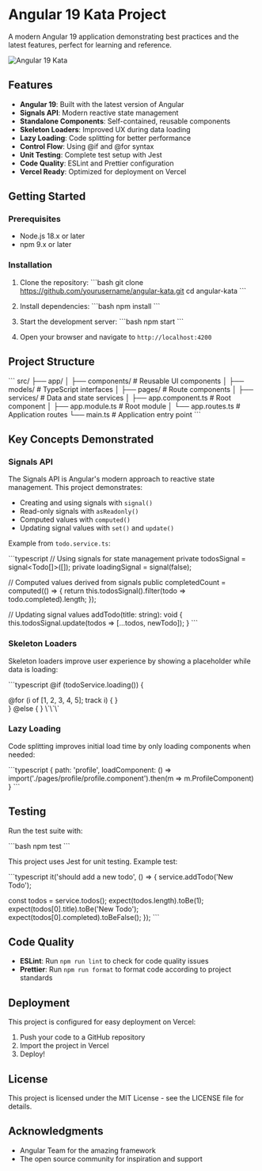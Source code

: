 # Angular 19 Kata Project

A modern Angular 19 application demonstrating best practices and the latest features, perfect for learning and reference.

![Angular 19 Kata](https://angular.io/assets/images/logos/angular/angular.svg)

## Features

- **Angular 19**: Built with the latest version of Angular
- **Signals API**: Modern reactive state management
- **Standalone Components**: Self-contained, reusable components
- **Skeleton Loaders**: Improved UX during data loading
- **Lazy Loading**: Code splitting for better performance
- **Control Flow**: Using @if and @for syntax
- **Unit Testing**: Complete test setup with Jest
- **Code Quality**: ESLint and Prettier configuration
- **Vercel Ready**: Optimized for deployment on Vercel

## Getting Started

### Prerequisites

- Node.js 18.x or later
- npm 9.x or later

### Installation

1. Clone the repository:
   \`\`\`bash
   git clone https://github.com/yourusername/angular-kata.git
   cd angular-kata
   \`\`\`

2. Install dependencies:
   \`\`\`bash
   npm install
   \`\`\`

3. Start the development server:
   \`\`\`bash
   npm start
   \`\`\`

4. Open your browser and navigate to `http://localhost:4200`

## Project Structure

\`\`\`
src/
├── app/
│   ├── components/       # Reusable UI components
│   ├── models/           # TypeScript interfaces
│   ├── pages/            # Route components
│   ├── services/         # Data and state services
│   ├── app.component.ts  # Root component
│   ├── app.module.ts     # Root module
│   └── app.routes.ts     # Application routes
└── main.ts              # Application entry point
\`\`\`

## Key Concepts Demonstrated

### Signals API

The Signals API is Angular's modern approach to reactive state management. This project demonstrates:

- Creating and using signals with `signal()`
- Read-only signals with `asReadonly()`
- Computed values with `computed()`
- Updating signal values with `set()` and `update()`

Example from `todo.service.ts`:

\`\`\`typescript
// Using signals for state management
private todosSignal = signal<Todo[]>([]);
private loadingSignal = signal<boolean>(false);

// Computed values derived from signals
public completedCount = computed(() => {
  return this.todosSignal().filter(todo => todo.completed).length;
});

// Updating signal values
addTodo(title: string): void {
  this.todosSignal.update(todos => [...todos, newTodo]);
}
\`\`\`

### Skeleton Loaders

Skeleton loaders improve user experience by showing a placeholder while data is loading:

\`\`\`typescript
@if (todoService.loading()) {
  <div class="skeleton-container">
    @for (i of [1, 2, 3, 4, 5]; track i) {
      <app-skeleton-loader height="50px" class="skeleton-item"></app-skeleton-loader>
    }
  </div>
} @else {
  <!-- Content here -->
}
\`\`\`

### Lazy Loading

Code splitting improves initial load time by only loading components when needed:

\`\`\`typescript
{ 
  path: 'profile', 
  loadComponent: () => import('./pages/profile/profile.component').then(m => m.ProfileComponent) 
}
\`\`\`

## Testing

Run the test suite with:

\`\`\`bash
npm test
\`\`\`

This project uses Jest for unit testing. Example test:

\`\`\`typescript
it('should add a new todo', () => {
  service.addTodo('New Todo');
  
  const todos = service.todos();
  expect(todos.length).toBe(1);
  expect(todos[0].title).toBe('New Todo');
  expect(todos[0].completed).toBeFalse();
});
\`\`\`

## Code Quality

- **ESLint**: Run `npm run lint` to check for code quality issues
- **Prettier**: Run `npm run format` to format code according to project standards

## Deployment

This project is configured for easy deployment on Vercel:

1. Push your code to a GitHub repository
2. Import the project in Vercel
3. Deploy!

## License

This project is licensed under the MIT License - see the LICENSE file for details.

## Acknowledgments

- Angular Team for the amazing framework
- The open source community for inspiration and support

